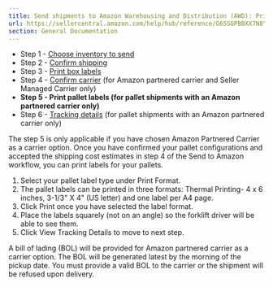 ```yaml
---
title: Send shipments to Amazon Warehousing and Distribution (AWD): Print pallet labels
url: https://sellercentral.amazon.com/help/hub/reference/G6SSGPBBXX7N8YBB
section: General Documentation
---
```


  * Step 1 - [Choose inventory to send](/gp/help/GZLL7RYU2FJRN9BU)
  * Step 2 - [Confirm shipping](/gp/help/GQ6ZR5KNWKRBPT4M)
  * Step 3 - [Print box labels](/gp/help/G48W2EW89MB5SP6H)
  * Step 4 - [Confirm carrier](/gp/help/GQ2DLFVQEYL74ZKW) (for Amazon partnered carrier and Seller Managed Carrier only)
  * **Step 5 - Print pallet labels (for pallet shipments with an Amazon partnered carrier only)**
  * Step 6 - [Tracking details](/gp/help/GFJSVA7G3WJGVQW3) (for pallet shipments with an Amazon partnered carrier only)

The step 5 is only applicable if you have chosen Amazon Partnered Carrier as a
carrier option. Once you have confirmed your pallet configurations and
accepted the shipping cost estimates in step 4 of the Send to Amazon workflow,
you can print labels for your pallets.  

  1. Select your pallet label type under Print Format.
  2. The pallet labels can be printed in three formats: Thermal Printing- 4 x 6 inches, 3-1/3" X 4" (US letter) and one label per A4 page.
  3. Click Print once you have selected the label format.
  4. Place the labels squarely (not on an angle) so the forklift driver will be able to see them.
  5. Click View Tracking Details to move to next step.

A bill of lading (BOL) will be provided for Amazon partnered carrier as a
carrier option. The BOL will be generated latest by the morning of the pickup
date. You must provide a valid BOL to the carrier or the shipment will be
refused upon delivery.

